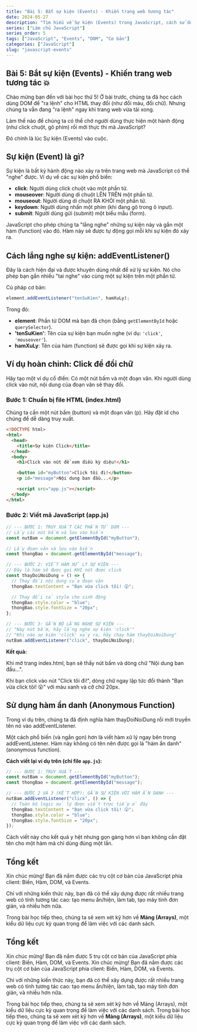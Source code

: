 ```yaml
---
title: "Bài 5: Bắt sự kiện (Events) - Khiến trang web tương tác"
date: 2024-05-27
description: "Tìm hiểu về Sự kiện (Events) trong JavaScript, cách sử dụng addEventListener để bắt các hành động của người dùng như click, mouseover và thực thi mã."
series: ["Làm chủ JavaScript"]
series_order: 5
tags: ["JavaScript", "Events", "DOM", "Cơ bản"]
categories: ["JavaScript"]
slug: "javascript-events"
---
```


## Bài 5: Bắt sự kiện (Events) - Khiến trang web tương tác 💥

Chào mừng bạn đến với bài học thứ 5! Ở bài trước, chúng ta đã học cách dùng DOM để "ra lệnh" cho HTML thay đổi (như đổi màu, đổi chữ). Nhưng chúng ta vẫn đang "ra lệnh" ngay khi trang web vừa tải xong.

Làm thế nào để chúng ta có thể chờ người dùng thực hiện một hành động (như click chuột, gõ phím) rồi mới thực thi mã JavaScript?

Đó chính là lúc Sự kiện (Events) vào cuộc.

## Sự kiện (Event) là gì?

Sự kiện là bất kỳ hành động nào xảy ra trên trang web mà JavaScript có thể "nghe" được.
Ví dụ về các sự kiện phổ biến:

- **click**: Người dùng click chuột vào một phần tử.
- **mouseover**: Người dùng di chuột LÊN TRÊN một phần tử.
- **mouseout**: Người dùng di chuột RA KHỎI một phần tử.
- **keydown**: Người dùng nhấn một phím (khi đang gõ trong ô input).
- **submit**: Người dùng gửi (submit) một biểu mẫu (form).

JavaScript cho phép chúng ta "lắng nghe" những sự kiện này và gắn một hàm (function) vào đó. Hàm này sẽ được tự động gọi mỗi khi sự kiện đó xảy ra.

## Cách lắng nghe sự kiện: addEventListener()

Đây là cách hiện đại và được khuyên dùng nhất để xử lý sự kiện. Nó cho phép bạn gắn nhiều "tai nghe" vào cùng một sự kiện trên một phần tử.

Cú pháp cơ bản:

```javascript
element.addEventListener("tenSuKien", hamXuLy);
```

Trong đó:

- **element**: Phần tử DOM mà bạn đã chọn (bằng `getElementById` hoặc `querySelector`).
- **'tenSuKien'**: Tên của sự kiện bạn muốn nghe (ví dụ: `'click'`, `'mouseover'`).
- **hamXuLy**: Tên của hàm (function) sẽ được gọi khi sự kiện xảy ra.

## Ví dụ hoàn chỉnh: Click để đổi chữ

Hãy tạo một ví dụ cổ điển: Có một nút bấm và một đoạn văn. Khi người dùng click vào nút, nội dung của đoạn văn sẽ thay đổi.

### Bước 1: Chuẩn bị file HTML (index.html)

Chúng ta cần một nút bấm (button) và một đoạn văn (p). Hãy đặt id cho chúng để dễ dàng truy xuất.

```html
<!DOCTYPE html>
<html>
  <head>
    <title>Sự kiện Click</title>
  </head>
  <body>
    <h1>Click vào nút để xem điều kỳ diệu!</h1>

    <button id="myButton">Click tôi đi!</button>
    <p id="message">Nội dung ban đầu...</p>

    <script src="app.js"></script>
  </body>
</html>
```

### Bước 2: Viết mã JavaScript (app.js)

```javascript
// --- BƯỚC 1: TRUY XUẤT CÁC PHẦN TỬ DOM ---
// Lấy cái nút bấm và lưu vào biến
const nutBam = document.getElementById("myButton");

// Lấy đoạn văn và lưu vào biến
const thongBao = document.getElementById("message");

// --- BƯỚC 2: VIẾT HÀM XỬ LÝ SỰ KIỆN ---
// Đây là hàm sẽ được gọi KHI nút được click
const thayDoiNoiDung = () => {
  // Thay đổi nội dung của đoạn văn
  thongBao.textContent = "Bạn vừa click tôi! 😮";

  // Thay đổi cả style cho sinh động
  thongBao.style.color = "blue";
  thongBao.style.fontSize = "20px";
};

// --- BƯỚC 3: GẮN BỘ LẮNG NGHE SỰ KIỆN ---
// "Này nút bấm, hãy lắng nghe sự kiện 'click'"
// "Khi nào sự kiện 'click' xảy ra, hãy chạy hàm thayDoiNoiDung"
nutBam.addEventListener("click", thayDoiNoiDung);
```

**Kết quả:**

Khi mở trang index.html, bạn sẽ thấy nút bấm và dòng chữ "Nội dung ban đầu...".

Khi bạn click vào nút "Click tôi đi!", dòng chữ ngay lập tức đổi thành "Bạn vừa click tôi! 😮" với màu xanh và cỡ chữ 20px.

## Sử dụng hàm ẩn danh (Anonymous Function)

Trong ví dụ trên, chúng ta đã định nghĩa hàm thayDoiNoiDung rồi mới truyền tên nó vào addEventListener.

Một cách phổ biến (và ngắn gọn) hơn là viết hàm xử lý ngay bên trong addEventListener. Hàm này không có tên nên được gọi là "hàm ẩn danh" (anonymous function).

**Cách viết lại ví dụ trên (chỉ file `app.js`):**

```javascript
// --- BƯỚC 1: TRUY XUẤT ---
const nutBam = document.getElementById("myButton");
const thongBao = document.getElementById("message");

// --- BƯỚC 2 VÀ 3 (KẾT HỢP): GẮN SỰ KIỆN VỚI HÀM ẨN DANH ---
nutBam.addEventListener("click", () => {
  // Toàn bộ logic xử lý được viết trực tiếp ở đây
  thongBao.textContent = "Bạn vừa click tôi! 😮";
  thongBao.style.color = "blue";
  thongBao.style.fontSize = "20px";
});
```

Cách viết này cho kết quả y hệt nhưng gọn gàng hơn vì bạn không cần đặt tên cho một hàm mà chỉ dùng đúng một lần.

## Tổng kết

Xin chúc mừng! Bạn đã nắm được các trụ cột cơ bản của JavaScript phía client: Biến, Hàm, DOM, và Events.

Chỉ với những kiến thức này, bạn đã có thể xây dựng được rất nhiều trang web có tính tương tác cao: tạo menu ẩn/hiện, làm tab, tạo máy tính đơn giản, và nhiều hơn nữa.

Trong bài học tiếp theo, chúng ta sẽ xem xét kỹ hơn về **Mảng (Arrays)**, một kiểu dữ liệu cực kỳ quan trọng để làm việc với các danh sách.

## Tổng kết

Xin chúc mừng! Bạn đã nắm được 5 trụ cột cơ bản của JavaScript phía client: Biến, Hàm, DOM, và Events.
Xin chúc mừng! Bạn đã nắm được các trụ cột cơ bản của JavaScript phía client: Biến, Hàm, DOM, và Events.

Chỉ với những kiến thức này, bạn đã có thể xây dựng được rất nhiều trang web có tính tương tác cao: tạo menu ẩn/hiện, làm tab, tạo máy tính đơn giản, và nhiều hơn nữa.

Trong bài học tiếp theo, chúng ta sẽ xem xét kỹ hơn về Mảng (Arrays), một kiểu dữ liệu cực kỳ quan trọng để làm việc với các danh sách.
Trong bài học tiếp theo, chúng ta sẽ xem xét kỹ hơn về **Mảng (Arrays)**, một kiểu dữ liệu cực kỳ quan trọng để làm việc với các danh sách.
